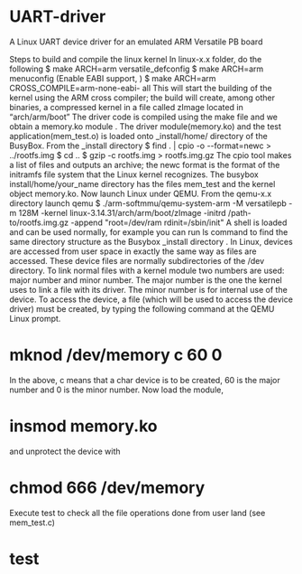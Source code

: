 # UART-driver
A Linux UART device driver for an emulated ARM Versatile PB board


Steps to build and compile the linux kernel
In linux-x.x folder, do the following
$ make ARCH=arm versatile_defconfig
$ make ARCH=arm menuconfig (Enable EABI support, )
$ make ARCH=arm CROSS_COMPILE=arm-none-eabi- all
This will start the building of the kernel using the ARM cross compiler; the build will create,
among
other binaries, a compressed kernel in a file called zImage located in “arch/arm/boot”
The driver code is compiled using the make file and we obtain a memory.ko module .
The driver module(memory.ko) and the test application(mem_test.o) is loaded onto
_install/home/ directory of the BusyBox.
From the _install directory
$ find . | cpio -o --format=newc > ../rootfs.img
$ cd ..
$ gzip -c rootfs.img > rootfs.img.gz
The cpio tool makes a list of files and outputs an archive; the newc format is the format of the
initramfs
file system that the Linux kernel recognizes.
The busybox install/home/your_name directory has the files mem_test and the kernel object
memory.ko. Now launch Linux under QEMU.
From the qemu-x.x directory launch qemu
$ ./arm-softmmu/qemu-system-arm -M versatilepb -m 128M -kernel
linux-3.14.31/arch/arm/boot/zImage
-initrd /path-to/rootfs.img.gz -append "root=/dev/ram rdinit=/sbin/init"
A shell is loaded and can be used normally, for example you can run ls command to
find the same directory structure as the Busybox _install directory .
In Linux, devices are accessed from user space in exactly the same way as files are accessed.
These device files are normally subdirectories of the /dev directory. To link normal files with a
kernel module two numbers are used: major number and minor number. The major number is the
one the kernel uses to link a file with its driver. The minor number is for internal use of the
device.
To access the device, a file (which will be used to access the device driver) must be created, by
typing the following command at the QEMU Linux prompt.
# mknod /dev/memory c 60 0
In the above, c means that a char device is to be created, 60 is the major number and 0 is the
minor number.
Now load the module,
 # insmod memory.ko
and unprotect the device with
# chmod 666 /dev/memory
Execute test to check all the file operations done from user land (see mem_test.c)
# test

